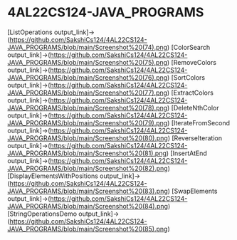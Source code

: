 # 4AL22CS124-JAVA_PROGRAMS
[ListOperations output_link]->(https://github.com/SakshiCs124/4AL22CS124-JAVA_PROGRAMS/blob/main/Screenshot%20(74).png)
[ColorSearch output_link]->(https://github.com/SakshiCs124/4AL22CS124-JAVA_PROGRAMS/blob/main/Screenshot%20(75).png)
[RemoveColors output_link]->(https://github.com/SakshiCs124/4AL22CS124-JAVA_PROGRAMS/blob/main/Screenshot%20(76).png)
[SortColors output_link]->(https://github.com/SakshiCs124/4AL22CS124-JAVA_PROGRAMS/blob/main/Screenshot%20(77).png)
[ExtractColors output_link]->(https://github.com/SakshiCs124/4AL22CS124-JAVA_PROGRAMS/blob/main/Screenshot%20(78).png)
[DeleteNthColor output_link]->(https://github.com/SakshiCs124/4AL22CS124-JAVA_PROGRAMS/blob/main/Screenshot%20(79).png)
[IterateFromSecond output_link]->(https://github.com/SakshiCs124/4AL22CS124-JAVA_PROGRAMS/blob/main/Screenshot%20(80).png)
[ReverseIteration output_link]->(https://github.com/SakshiCs124/4AL22CS124-JAVA_PROGRAMS/blob/main/Screenshot%20(81).png)
[InsertAtEnd output_link]->(https://github.com/SakshiCs124/4AL22CS124-JAVA_PROGRAMS/blob/main/Screenshot%20(82).png)
[DisplayElementsWithPositions output_link]->(https://github.com/SakshiCs124/4AL22CS124-JAVA_PROGRAMS/blob/main/Screenshot%20(83).png)
[SwapElements output_link]->(https://github.com/SakshiCs124/4AL22CS124-JAVA_PROGRAMS/blob/main/Screenshot%20(84).png)
[StringOperationsDemo output_link]->(https://github.com/SakshiCs124/4AL22CS124-JAVA_PROGRAMS/blob/main/Screenshot%20(85).png)
